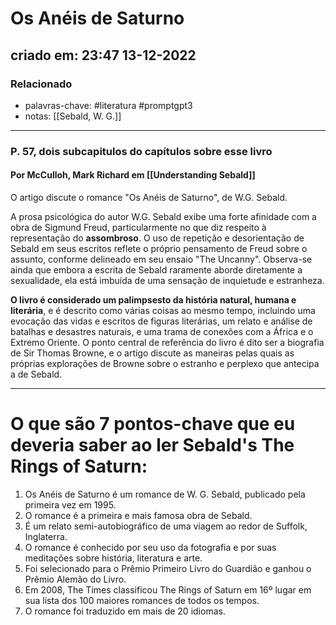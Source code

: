 # Os Anéis de Saturno
## criado em: 23:47 13-12-2022

### Relacionado
- palavras-chave: #literatura #promptgpt3 
- notas: [[Sebald, W. G.]]
---
### P. 57, dois subcapitulos do capítulos sobre esse livro
#### Por **McCulloh, Mark Richard** em [[Understanding Sebald]]

O artigo discute o romance "Os Anéis de Saturno", de W.G. Sebald.

A prosa psicológica do autor W.G. Sebald exibe uma forte afinidade com a obra de Sigmund Freud, particularmente no que diz respeito à representação do **assombroso**. O uso de repetição e desorientação de Sebald em seus escritos reflete o próprio pensamento de Freud sobre o assunto, conforme delineado em seu ensaio "The Uncanny". Observa-se ainda que embora a escrita de Sebald raramente aborde diretamente a sexualidade, ela está imbuída de uma sensação de inquietude e estranheza.

**O livro é considerado um palimpsesto da história natural, humana e literária**, e é descrito como várias coisas ao mesmo tempo, incluindo uma evocação das vidas e escritos de figuras literárias, um relato e análise de batalhas e desastres naturais, e uma trama de conexões com a África e o Extremo Oriente. O ponto central de referência do livro é dito ser a biografia de Sir Thomas Browne, e o artigo discute as maneiras pelas quais as próprias explorações de Browne sobre o estranho e perplexo que antecipa a de Sebald.

---
# O que são 7 pontos-chave que eu deveria saber ao ler Sebald's The Rings of Saturn: 

1. Os Anéis de Saturno é um romance de W. G. Sebald, publicado pela primeira vez em 1995.
2. O romance é a primeira e mais famosa obra de Sebald.
3. É um relato semi-autobiográfico de uma viagem ao redor de Suffolk, Inglaterra.
4. O romance é conhecido por seu uso da fotografia e por suas meditações sobre história, literatura e arte.
5. Foi selecionado para o Prêmio Primeiro Livro do Guardião e ganhou o Prêmio Alemão do Livro.
6. Em 2008, The Times classificou The Rings of Saturn em 16º lugar em sua lista dos 100 maiores romances de todos os tempos.
7. O romance foi traduzido em mais de 20 idiomas.



